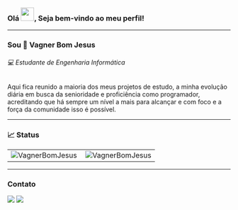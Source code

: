 ### Olá <img src="https://raw.githubusercontent.com/MartinHeinz/MartinHeinz/master/wave.gif" width="30px">, Seja bem-vindo ao meu perfil!

---

### Sou 👨‍ Vagner Bom Jesus

###### 💻 Estudante de Engenharia Informática

<p align="left">
  Aqui fica reunido a maioria dos meus projetos de estudo, a minha evolução diária em busca da senioridade e proficiência como programador, acreditando que há sempre um nível a mais para alcançar e com foco e a força da comunidade isso é possível.
</p>


---

<!--
### 💻 Tecnologias


![image](https://img.shields.io/badge/HTML5-E34F26?style=for-the-badge&logo=html5&logoColor=white)
![image](https://img.shields.io/badge/CSS3-1572B6?style=for-the-badge&logo=css3&logoColor=white)
![image](https://img.shields.io/badge/JavaScript-F7DF1E?style=for-the-badge&logo=javascript&logoColor=black)
![image](https://img.shields.io/badge/Node.js-43853D?style=for-the-badge&logo=node.js&logoColor=white)
![image](https://img.shields.io/badge/Bootstrap-563D7C?style=for-the-badge&logo=bootstrap&logoColor=white)
![image](https://img.shields.io/badge/Visual_Studio_Code-0078D4?style=for-the-badge&logo=visual%20studio%20code&logoColor=white)
![image](https://img.shields.io/badge/Git-F05032?style=for-the-badge&logo=git&logoColor=white)

-->

### 📈 Status

<p></p>

<p></p>

<center>
<table>
    <tr>
        <td><img align="left" src="https://github-readme-stats.vercel.app/api/top-langs?username=VagnerBomJesus&hide=SASS&locale=en&theme=" alt="VagnerBomJesus" /></td>
        <td><img align="center" src="https://github-readme-stats.vercel.app/api?username=VagnerBomJesus&show_icons=true&locale=en&theme=" alt="VagnerBomJesus" /></td>
    </tr>   
</table>
</center> 

---

### Contato

[<img  src="https://img.shields.io/badge/LinkedIn-0077B5?style=for-the-badge&logo=linkedin&logoColor=white"/>](https://www.linkedin.com/in/vagnerbomjesus/)
[<img  src="https://img.shields.io/badge/Medium-000000?style=for-the-badge&logo=Medium&logoColor=white"/>](https://medium.com/@vagnerbomjesus)


